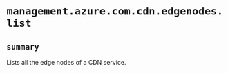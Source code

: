 # `management.azure.com.cdn.edgenodes.list`

## `summary`
Lists all the edge nodes of a CDN service.


